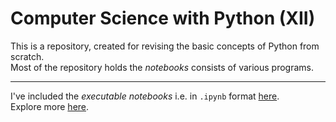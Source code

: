 # Computer Science with Python (XII)

This is a repository, created for revising the basic concepts of Python from scratch. <br />
Most of the repository holds the _notebooks_ consists of various programs.

---

I've included the _executable notebooks_ i.e. in ```.ipynb``` format [here]('exercise/'). <br />
Explore more [here]('exercise/').